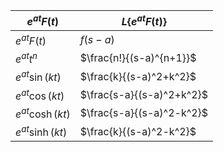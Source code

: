 | $e^{at}F(t)$      | $L\{e^{at}F(t)\}$         |
| ----------------- | ------------------------- |
| $e^{at}F(t)$      | $f(s-a)$                  |
| $e^{at}t^n$       | $\frac{n!}{(s-a)^{n+1}}$  |
| $e^{at}\sin(kt)$  | $\frac{k}{(s-a)^2+k^2}$   |
| $e^{at}\cos(kt)$  | $\frac{s-a}{(s-a)^2+k^2}$ |
| $e^{at}\cosh(kt)$ | $\frac{s-a}{(s-a)^2-k^2}$ |
| $e^{at}\sinh(kt)$ | $\frac{k}{(s-a)^2-k^2}$   |
